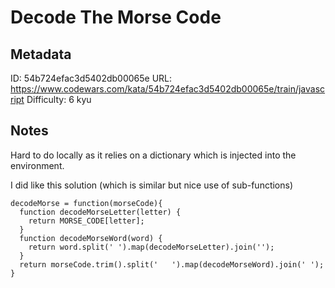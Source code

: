 # Decode The Morse Code

## Metadata
ID: 54b724efac3d5402db00065e
URL: https://www.codewars.com/kata/54b724efac3d5402db00065e/train/javascript
Difficulty: 6 kyu

## Notes
Hard to do locally as it relies on a dictionary which is injected into the environment.

I did like this solution (which is similar but nice use of sub-functions)
```
decodeMorse = function(morseCode){
  function decodeMorseLetter(letter) {
    return MORSE_CODE[letter];
  }
  function decodeMorseWord(word) {
    return word.split(' ').map(decodeMorseLetter).join('');
  }
  return morseCode.trim().split('   ').map(decodeMorseWord).join(' ');
}
```
